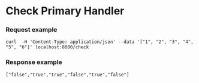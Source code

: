 # Check Primary Handler

### Request example
`curl  -H 'Content-Type: application/json' --data '["1", "2", "3", "4", "5", "6"]' localhost:8080/check`

### Response example
`["false","true","true","false","true","false"]`